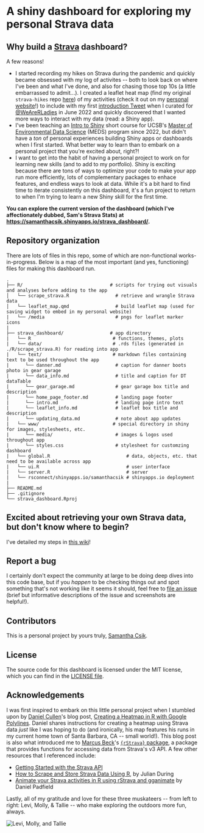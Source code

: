# A shiny dashboard for exploring my personal Strava data

## Why build a [Strava](https://www.strava.com/) dashboard?

A few reasons! 

- I started recording my hikes on Strava during the pandemic and quickly became obsessed with my log of activites -- both to look back on where I've been and what I've done, and also for chasing those top 10s (a little embarrassed to admit...). I created a leaflet heat map (find my original `strava-hikes` repo [here](https://github.com/samanthacsik/strava-hikes)) of my activities (check it out on my [personal website](https://samanthacsik.github.io/about.html)!) to include with my first [introduction Tweet](https://twitter.com/WeAreRLadies/status/1533837942782775297) when I curated for [@WeAreRLadies](https://twitter.com/WeAreRLadies) in June 2022 and quickly discovered that I wanted more ways to interact with my data (read: a Shiny app).
- I've been teaching an [Intro to Shiny](https://ucsb-meds.github.io/EDS-430-Intro-to-Shiny/) short course for UCSB's [Master of Environmental Data Science](https://bren.ucsb.edu/masters-programs/master-environmental-data-science/academics-meds) (MEDS) program since 2022, but didn't have a *ton* of personal experiences building Shiny apps or dashboards when I first started. What better way to learn than to embark on a personal project that you're excited about, right?! 
- I want to get into the habit of having a personal project to work on for learning new skills (and to add to my portfolio). Shiny is exciting because there are tons of ways to optimize your code to make your app run more efficiently, lots of complementary packages to enhace features, and endless ways to look at data. While it's a bit hard to find time to iterate consistently on this dashboard, it's a fun project to return to when I'm trying to learn a new Shiny skill for the first time.

**You can explore the current version of the dashboard (which I've affectionately dubbed, Sam's Strava Stats) at <https://samanthacsik.shinyapps.io/strava_dashboard/>.**

## Repository organization

There are lots of files in this repo, some of which are non-functional works-in-progress. Below is a map of the most important (and yes, functioning) files for making this dashboard run.

```
.
├── R/                                # scripts for trying out visuals and analyses before adding to the app
│   └── scrape_strava.R                 # retrieve and wrangle Strava data  
│   └── leaflet_map.qmd                 # build leaflet map (used for saving widget to embed in my personal website)
|   └── /media                          # pngs for leaflet marker icons
|
├── strava_dashboard/                 # app directory 
|   └── R                              # functions, themes, plots
|   └── data/                          # .rds files (generated in ./R/scrape_strava.R) for reading into app   
|   └── text/                          # markdown files containing text to be used throughout the app
|      └── danner.md                    # caption for danner boots photo in gear garage
|      └── data_info.md                 # title and caption for DT dataTable
|      └── gear_garage.md               # gear garage box title and description
|      └── home_page_footer.md          # landing page footer 
|      └── intro.md                     # landing page intro text
|      └── leaflet_info.md              # leaflet box title and description
|      └── updating_data.md             # note about app updates   
|   └── www/                           # special directory in shiny for images, stylesheets, etc. 
|      └── media/                       # images & logos used throughout app
|      └── styles.css                   # stylesheet for customzing dashboard
|   └── global.R                            # data, objects, etc. that need to be available across app
|   └── ui.R                                # user interface
|   └── server.R                            # server
|   └── rsconnect/shinyapps.io/samanthacsik # shinyapps.io deployment
|
├── README.md
├── .gitignore        
└── strava_dashboard.Rproj
```

## Excited about retrieving your own Strava data, but don't know where to begin?

I've detailed my steps in [this wiki](https://github.com/samanthacsik/strava-dashboard/wiki/Creating-a-Strava-API-Application-&-authentication)! 

## Report a bug

I certainly don't expect the community at large to be doing deep dives into this code base, but if you *happen* to be checking things out and spot something that's not working like it seems it should, feel free to [file an issue](https://github.com/samanthacsik/strava-dashboard/issues) (brief but informative descriptions of the issue and screenshots are helpful!). 

## Contributors

This is a personal project by yours truly, [Samantha Csik](https://github.com/samanthacsik).

## License

The source code for this dashboard is licensed under the MIT license, which you can find in the [LICENSE file](https://github.com/samanthacsik/strava-dashboard/blob/main/LICENSE).

## Acknowledgements

I was first inspired to embark on this little personal project when I stumbled upon by [Daniel Cullen](https://www.dancullen.me/home)'s blog post, [Creating a Heatmap in R with Google Polylines](https://www.dancullen.me/articles/creating-a-heatmap-in-r-with-google-polylines). Daniel shares instructions for creating a heatmap using Strava data *just* like I was hoping to do (and ironically, his map features his runs in my current home town of Santa Barbara, CA -- small world!). This blog post is also what introduced me to [Marcus Beck](https://github.com/fawda123)'s [`{rStrava}` package](https://github.com/fawda123/rStrava), a package that provides functions for accessing data from Strava's v3 API. A few other resources that I referenced include: 

-  [Getting Started with the Strava API](https://developers.strava.com/docs/getting-started/)
-  [How to Scrape and Store Strava Data Using R](https://rviews.rstudio.com/2021/11/22/strava-data/), by Julian During
-  [Animate your Strava activities in R using rStrava and gganimate](https://padpadpadpad.github.io/post/animate-your-strava-activities-using-rstrava-and-gganimate/) by Daniel Padfield

Lastly, all of my gratitude and love for these three muskateers -- from left to right: Levi, Molly, & Tallie -- who make exploring the outdoors more fun, always.  

![Levi, Molly, and Tallie](https://github.com/samanthacsik/strava-dashboard/assets/43836046/2f45202d-5a64-4439-8d44-c1cde796465b)


